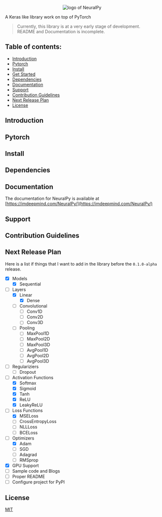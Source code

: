 <p align="center">
 <img src="https://user-images.githubusercontent.com/34741145/81591141-99752900-93d9-11ea-9ef6-cc2c68daaa19.png" alt="logo of NeuralPy" />
</p>

A Keras like library work on top of PyTorch

> Currently, this library is at a very early stage of development. README and Documentation is incomplete.

## Table of contents:
- [Introduction](#introduction)
- [Pytorch](#pytorch)
- [Install](#install)
- [Get Started](#get-started)
- [Dependencies](#dependencies)
- [Documentation](#documentation)
- [Support](#support)
- [Contribution Guidelines](#contribution-guidelines)
- [Next Release Plan](#next-release-plan)
- [License](#license)

## Introduction

## Pytorch

## Install

## Dependencies

## Documentation
The documentation for NeuralPy is available at [https://imdeepmind.com/NeuralPy/](https://imdeepmind.com/NeuralPy/)

## Support

## Contribution Guidelines

## Next Release Plan

Here is a list if things that I want to add in the library before the `0.1.0-alpha` release.
  * [x] Models
    * [x] Sequential
  * [ ] Layers
    * [x] Linear
      * [x] Dense
    * [ ] Convolutional
      * [ ] Conv1D
      * [ ] Conv2D
      * [ ] Conv3D
    * [ ] Pooling
      * [ ] MaxPool1D
      * [ ] MaxPool2D
      * [ ] MaxPool3D
      * [ ] AvgPool1D
      * [ ] AvgPool2D
      * [ ] AvgPool3D
  * [ ] Regulariziers
      * [ ] Dropout
  * [ ] Activation Functions
      * [x] Softmax
      * [x] Sigmoid
      * [x] Tanh
      * [x] ReLU
      * [x] LeakyReLU
  * [ ] Loss Functions
      * [x] MSELoss
      * [ ] CrossEntropyLoss
      * [ ] NLLLoss
      * [ ] BCELoss
  * [ ] Optimizers
      * [x] Adam
      * [ ] SGD
      * [ ] Adagrad
      * [ ] RMSprop
  * [x] GPU Support
  * [ ] Sample code and Blogs
  * [ ] Proper README
  * [ ] Configure project for PyPI

## License
[MIT](https://github.com/imdeepmind/NeuralPy/blob/master/LICENSE)
